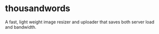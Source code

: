 thousandwords
=============

A fast, light weight image resizer and uploader that saves both server load and bandwidth.
